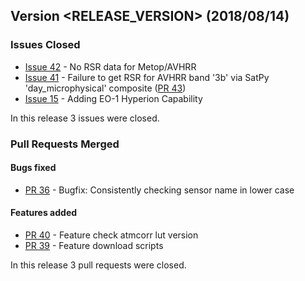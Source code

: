 ## Version <RELEASE_VERSION> (2018/08/14)

### Issues Closed

* [Issue 42](https://github.com/pytroll/pyspectral/issues/42) - No RSR data for Metop/AVHRR
* [Issue 41](https://github.com/pytroll/pyspectral/issues/41) - Failure to get RSR for AVHRR band '3b' via SatPy 'day_microphysical' composite ([PR 43](https://github.com/pytroll/pyspectral/pull/43))
* [Issue 15](https://github.com/pytroll/pyspectral/issues/15) - Adding EO-1 Hyperion Capability

In this release 3 issues were closed.

### Pull Requests Merged

#### Bugs fixed

* [PR 36](https://github.com/pytroll/pyspectral/pull/36) - Bugfix: Consistently checking sensor name in lower case

#### Features added

* [PR 40](https://github.com/pytroll/pyspectral/pull/40) - Feature check atmcorr lut version
* [PR 39](https://github.com/pytroll/pyspectral/pull/39) - Feature download scripts

In this release 3 pull requests were closed.
